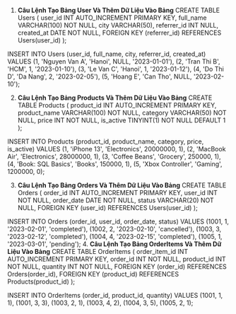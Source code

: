 1. **Câu Lệnh Tạo Bảng User Và Thêm Dữ Liệu Vào Bảng**
CREATE TABLE Users (
    user_id INT AUTO_INCREMENT PRIMARY KEY,
    full_name VARCHAR(100) NOT NULL,
    city VARCHAR(50),
    referrer_id INT NULL,
    created_at DATE NOT NULL,
    FOREIGN KEY (referrer_id) REFERENCES Users(user_id)
);

INSERT INTO Users (user_id, full_name, city, referrer_id, created_at) VALUES
(1, 'Nguyen Van A', 'Hanoi', NULL, '2023-01-01'),
(2, 'Tran Thi B', 'HCM', 1, '2023-01-10'),
(3, 'Le Van C', 'Hanoi', 1, '2023-01-12'),
(4, 'Do Thi D', 'Da Nang', 2, '2023-02-05'),
(5, 'Hoang E', 'Can Tho', NULL, '2023-02-10');

2. **Câu Lệnh Tạo Bảng Products Và Thêm Dữ Liệu Vào Bảng**
CREATE TABLE Products (
    product_id INT AUTO_INCREMENT PRIMARY KEY,
    product_name VARCHAR(100) NOT NULL,
    category VARCHAR(50) NOT NULL,
    price INT NOT NULL,
    is_active TINYINT(1) NOT NULL DEFAULT 1
);

INSERT INTO Products (product_id, product_name, category, price, is_active) VALUES
(1, 'iPhone 13', 'Electronics', 20000000, 1),
(2, 'MacBook Air', 'Electronics', 28000000, 1),
(3, 'Coffee Beans', 'Grocery', 250000, 1),
(4, 'Book: SQL Basics', 'Books', 150000, 1),
(5, 'Xbox Controller', 'Gaming', 1200000, 0);

3. **Câu Lệnh Tạo Bảng Orders Và Thêm Dữ Liệu Vào Bảng**
CREATE TABLE Orders (
    order_id INT AUTO_INCREMENT PRIMARY KEY,
    user_id INT NOT NULL,
    order_date DATE NOT NULL,
    status VARCHAR(20) NOT NULL,
    FOREIGN KEY (user_id) REFERENCES Users(user_id)
);

INSERT INTO Orders (order_id, user_id, order_date, status) VALUES
(1001, 1, '2023-02-01', 'completed'),
(1002, 2, '2023-02-10', 'cancelled'),
(1003, 3, '2023-02-12', 'completed'),
(1004, 4, '2023-02-15', 'completed'),
(1005, 1, '2023-03-01', 'pending');
4. **Câu Lệnh Tạo Bảng OrderItems Và Thêm Dữ Liệu Vào Bảng**
CREATE TABLE OrderItems (
    order_item_id INT AUTO_INCREMENT PRIMARY KEY,
    order_id INT NOT NULL,
    product_id INT NOT NULL,
    quantity INT NOT NULL,
    FOREIGN KEY (order_id) REFERENCES Orders(order_id),
    FOREIGN KEY (product_id) REFERENCES Products(product_id)
);

INSERT INTO OrderItems (order_id, product_id, quantity) VALUES
(1001, 1, 1),
(1001, 3, 3),
(1003, 2, 1),
(1003, 4, 2),
(1004, 3, 5),
(1005, 2, 1);
